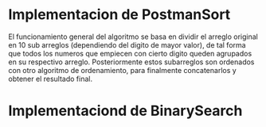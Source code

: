 # Implementacion de PostmanSort

El funcionamiento general del algoritmo se basa en dividir el arreglo original en 10 sub arreglos (dependiendo del digito de mayor valor), de tal forma que todos los numeros que empiecen con cierto digito queden agrupados en su respectivo arreglo. Posteriormente estos subarreglos son ordenados con otro algoritmo de ordenamiento, para finalmente concatenarlos y obtener el resultado final.

# Implementaciond de BinarySearch
